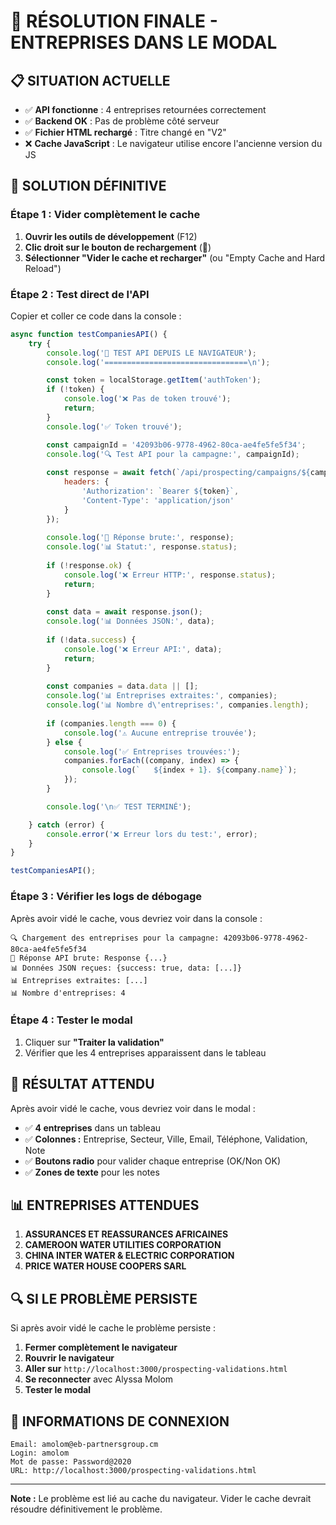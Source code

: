 # 🎯 RÉSOLUTION FINALE - ENTREPRISES DANS LE MODAL

## 📋 **SITUATION ACTUELLE**

- ✅ **API fonctionne** : 4 entreprises retournées correctement
- ✅ **Backend OK** : Pas de problème côté serveur
- ✅ **Fichier HTML rechargé** : Titre changé en "V2"
- ❌ **Cache JavaScript** : Le navigateur utilise encore l'ancienne version du JS

## 🔧 **SOLUTION DÉFINITIVE**

### **Étape 1 : Vider complètement le cache**
1. **Ouvrir les outils de développement** (F12)
2. **Clic droit sur le bouton de rechargement** (🔄)
3. **Sélectionner "Vider le cache et recharger"** (ou "Empty Cache and Hard Reload")

### **Étape 2 : Test direct de l'API**
Copier et coller ce code dans la console :

```javascript
async function testCompaniesAPI() {
    try {
        console.log('🧪 TEST API DEPUIS LE NAVIGATEUR');
        console.log('================================\n');

        const token = localStorage.getItem('authToken');
        if (!token) {
            console.log('❌ Pas de token trouvé');
            return;
        }
        console.log('✅ Token trouvé');

        const campaignId = '42093b06-9778-4962-80ca-ae4fe5fe5f34';
        console.log('🔍 Test API pour la campagne:', campaignId);
        
        const response = await fetch(`/api/prospecting/campaigns/${campaignId}/companies`, {
            headers: {
                'Authorization': `Bearer ${token}`,
                'Content-Type': 'application/json'
            }
        });
        
        console.log('📡 Réponse brute:', response);
        console.log('📊 Statut:', response.status);
        
        if (!response.ok) {
            console.log('❌ Erreur HTTP:', response.status);
            return;
        }
        
        const data = await response.json();
        console.log('📊 Données JSON:', data);
        
        if (!data.success) {
            console.log('❌ Erreur API:', data);
            return;
        }
        
        const companies = data.data || [];
        console.log('📊 Entreprises extraites:', companies);
        console.log('📊 Nombre d\'entreprises:', companies.length);
        
        if (companies.length === 0) {
            console.log('⚠️ Aucune entreprise trouvée');
        } else {
            console.log('✅ Entreprises trouvées:');
            companies.forEach((company, index) => {
                console.log(`   ${index + 1}. ${company.name}`);
            });
        }

        console.log('\n✅ TEST TERMINÉ');

    } catch (error) {
        console.error('❌ Erreur lors du test:', error);
    }
}

testCompaniesAPI();
```

### **Étape 3 : Vérifier les logs de débogage**
Après avoir vidé le cache, vous devriez voir dans la console :
```
🔍 Chargement des entreprises pour la campagne: 42093b06-9778-4962-80ca-ae4fe5fe5f34
📡 Réponse API brute: Response {...}
📊 Données JSON reçues: {success: true, data: [...]}
📊 Entreprises extraites: [...]
📊 Nombre d'entreprises: 4
```

### **Étape 4 : Tester le modal**
1. Cliquer sur **"Traiter la validation"**
2. Vérifier que les 4 entreprises apparaissent dans le tableau

## 🎯 **RÉSULTAT ATTENDU**

Après avoir vidé le cache, vous devriez voir dans le modal :
- ✅ **4 entreprises** dans un tableau
- ✅ **Colonnes :** Entreprise, Secteur, Ville, Email, Téléphone, Validation, Note
- ✅ **Boutons radio** pour valider chaque entreprise (OK/Non OK)
- ✅ **Zones de texte** pour les notes

## 📊 **ENTREPRISES ATTENDUES**

1. **ASSURANCES ET REASSURANCES AFRICAINES**
2. **CAMEROON WATER UTILITIES CORPORATION**
3. **CHINA INTER WATER & ELECTRIC CORPORATION**
4. **PRICE WATER HOUSE COOPERS SARL**

## 🔍 **SI LE PROBLÈME PERSISTE**

Si après avoir vidé le cache le problème persiste :

1. **Fermer complètement le navigateur**
2. **Rouvrir le navigateur**
3. **Aller sur** `http://localhost:3000/prospecting-validations.html`
4. **Se reconnecter** avec Alyssa Molom
5. **Tester le modal**

## 📝 **INFORMATIONS DE CONNEXION**

```
Email: amolom@eb-partnersgroup.cm
Login: amolom
Mot de passe: Password@2020
URL: http://localhost:3000/prospecting-validations.html
```

---

**Note :** Le problème est lié au cache du navigateur. Vider le cache devrait résoudre définitivement le problème.
